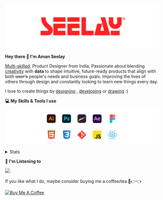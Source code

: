 [![banner](./images/seelay.svg)](https://www.seelay.in)

**Hey there 👋 I'm Aman Seelay**

[Multi-skilled](https://www.seelay.in/#skills), Product Designer from India, Passionate about blending [creativity](https://illustrations.seelay.in) with <b>data</b> to shape intuitive, future-ready products that align with both <s>user's</s> people's needs and business goals. Improving the lives of others through design and constantly looking to learn new things every day.

I love to create things by [designing](https://www.seelay.in/#work) , [developing](https://www.seelay.in/#projects) or [drawing](https://art.seelay.in) :)

**💻 My Skills & Tools I use**

[![banner](./images/skills&tools.svg)](https://www.seelay.in/about)

<details>
  <summary>Stats</summary>

---

<!--START_SECTION:waka-->
![Profile Views](http://img.shields.io/badge/Profile%20Views-2-blue)

**🐱 My GitHub Data** 

> 📦 824.2 kB Used in GitHub's Storage 
 > 
> 🏆 1,304 Contributions in the Year 2025
 > 
> 💼 Opted to Hire
 > 
> 📜 1 Public Repository 
 > 
> 🔑 27 Private Repository 
 > 
**I'm a Night 🦉** 

```text
🌞 Morning                533 commits         ███░░░░░░░░░░░░░░░░░░░░░░   12.66 % 
🌆 Daytime                493 commits         ███░░░░░░░░░░░░░░░░░░░░░░   11.71 % 
🌃 Evening                1230 commits        ███████░░░░░░░░░░░░░░░░░░   29.22 % 
🌙 Night                  1954 commits        ████████████░░░░░░░░░░░░░   46.41 % 
```
📅 **I'm Most Productive on Sunday** 

```text
Monday                   453 commits         ███░░░░░░░░░░░░░░░░░░░░░░   10.76 % 
Tuesday                  624 commits         ████░░░░░░░░░░░░░░░░░░░░░   14.82 % 
Wednesday                639 commits         ████░░░░░░░░░░░░░░░░░░░░░   15.18 % 
Thursday                 584 commits         ███░░░░░░░░░░░░░░░░░░░░░░   13.87 % 
Friday                   493 commits         ███░░░░░░░░░░░░░░░░░░░░░░   11.71 % 
Saturday                 594 commits         ████░░░░░░░░░░░░░░░░░░░░░   14.11 % 
Sunday                   823 commits         █████░░░░░░░░░░░░░░░░░░░░   19.55 % 
```


📊 **This Week I Spent My Time On** 

```text
🕑︎ Time Zone: Asia/Kolkata

💬 Programming Languages: 
Other                    13 hrs 41 mins      █████████████████████░░░░   85.88 % 
JavaScript               1 hr 37 mins        ███░░░░░░░░░░░░░░░░░░░░░░   10.19 % 
JSON                     37 mins             █░░░░░░░░░░░░░░░░░░░░░░░░   03.94 % 

🔥 Editors: 
Chrome                   9 hrs 49 mins       ███████████████░░░░░░░░░░   61.62 % 
Edge                     4 hrs 1 min         ██████░░░░░░░░░░░░░░░░░░░   25.29 % 
VS Code                  2 hrs 5 mins        ███░░░░░░░░░░░░░░░░░░░░░░   13.09 % 

💻 Operating System: 
Windows                  15 hrs 56 mins      █████████████████████████   100.00 % 
```

**I Mostly Code in JavaScript** 

```text
JavaScript               17 repos            ███████████████░░░░░░░░░░   58.62 % 
TypeScript               5 repos             ████░░░░░░░░░░░░░░░░░░░░░   17.24 % 
HTML                     4 repos             ███░░░░░░░░░░░░░░░░░░░░░░   13.79 % 
Java                     2 repos             ██░░░░░░░░░░░░░░░░░░░░░░░   06.90 % 
Astro                    1 repo              █░░░░░░░░░░░░░░░░░░░░░░░░   03.45 % 
```




 Last Updated on 03/07/2025 06:54:47 UTC
<!--END_SECTION:waka-->

---

 </details>

**🎵 I'm Listening to**

<object data="https://now-play.vercel.app/api/generate?uid=7a17a86e-d6b7-43b5-8d9c-1d6dae42a779" >

  <img src="https://now-play.vercel.app/api/generate?uid=7a17a86e-d6b7-43b5-8d9c-1d6dae42a779" />

</object>

If you like what I do, maybe consider buying me a coffee/tea 🥺👉👈

<a href="https://www.buymeacoffee.com/seelay" target="_blank"><img src="https://cdn.buymeacoffee.com/buttons/v2/default-red.png" alt="Buy Me A Coffee" width="150" ></a>

